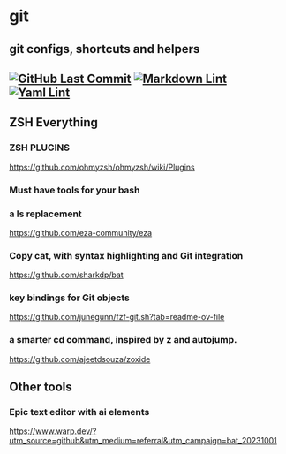 # git

## git configs, shortcuts and helpers

[![GitHub Last Commit](https://img.shields.io/github/last-commit/curtisdingdong/git?logo=github)](https://github.com/curtisdingdong/bash/commits/master)
[![Markdown Lint](https://github.com/curtisdingdong/bash/actions/workflows/markdown.yaml/badge.svg)](https://github.com/curtisdingdong/bash/actions/workflows/markdown.yaml)
[![Yaml Lint](https://github.com/curtisdingdong/bash/actions/workflows/yamllint.yaml/badge.svg)](https://github.com/curtisdingdong/bash/actions/workflows/yamllint.yaml)
---
## ZSH Everything

### ZSH PLUGINS

<https://github.com/ohmyzsh/ohmyzsh/wiki/Plugins>

### Must have tools for your bash

### a ls replacement

<https://github.com/eza-community/eza>

### Copy cat, with syntax highlighting and Git integration

<https://github.com/sharkdp/bat>


### key bindings for Git objects
<https://github.com/junegunn/fzf-git.sh?tab=readme-ov-file>

### a smarter cd command, inspired by z and autojump.

<https://github.com/ajeetdsouza/zoxide>

## Other tools

### Epic text editor with ai elements

<https://www.warp.dev/?utm_source=github&utm_medium=referral&utm_campaign=bat_20231001>
